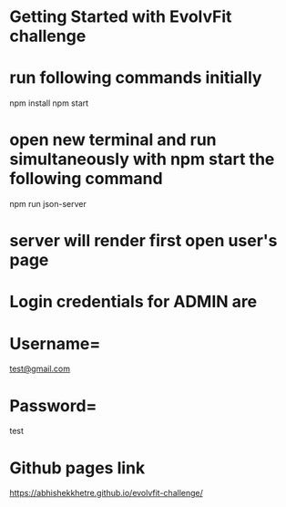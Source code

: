 # Getting Started with EvolvFit challenge
# run following commands initially
npm install
npm start
# open new terminal and run simultaneously with npm start the following command
npm run json-server

# server will render first open user's page

# Login credentials for ADMIN are
# Username=
test@gmail.com
# Password=
test

# Github pages link
https://abhishekkhetre.github.io/evolvfit-challenge/
